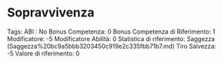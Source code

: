 # Sopravvivenza

Tags: ABI
: No
Bonus Competenza: 0
Bonus Competenza di Riferimento: 1
Modificatore: -5
Modificatore  Abilità: 0
Statistica di riferimento: Saggezza (Saggezza%20bc9a5bbb3203450c919e2c335fbb71b7.md)
Tiro Salvezza: -5
Valore di riferimento: 0